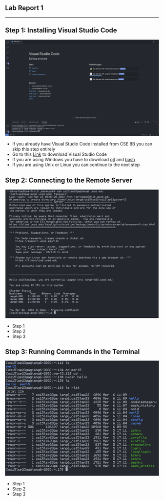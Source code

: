 ## Lab Report 1
---

Step 1: Installing Visual Studio Code
---
![Image](vsc.png)
* If you already have Visual Studio Code installed from CSE 8B you can skip this step entirely
* Go to this [Link](https://code.visualstudio.com/) to download Visual Studio Code
* If you are using Windows you have to download [git](https://gitforwindows.org/) and [bash](https://stackoverflow.com/a/50527994)
* If you are using Unix or Linux you can continue to the next step

Step 2: Connecting to the Remote Server
---
![Image](server.png)
* Step 1
* Step 2
* Step 3

Step 3: Running Commands in the Terminal
---
![Image](commands.png)
* Step 1
* Step 2
* Step 3
